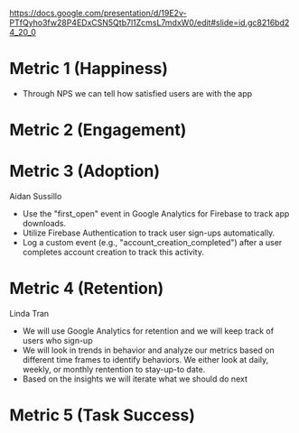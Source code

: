 https://docs.google.com/presentation/d/19E2v-PTfQyho3fw28P4EDxCSN5Qtb7l1ZcmsL7mdxW0/edit#slide=id.gc8216bd24_20_0



# Metric 1 (Happiness)
* Through NPS we can tell how satisfied users are with the app


# Metric 2 (Engagement)



# Metric 3 (Adoption)
Aidan Sussillo
* Use the "first_open" event in Google Analytics for Firebase to track app downloads.
* Utilize Firebase Authentication to track user sign-ups automatically.
* Log a custom event (e.g., "account_creation_completed") after a user completes account creation to track this activity.



# Metric 4 (Retention)
Linda Tran
* We will use Google Analytics for retention and we will keep track of users who sign-up
* We will look in trends in behavior and analyze our metrics based on different time frames to identify behaviors. We either look at daily, weekly, or monthly rentention to stay-up-to date. 
* Based on the insights we will iterate what we should do next 


# Metric 5 (Task Success)
